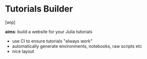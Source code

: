 # Tutorials Builder

[wip]

**aims**: build a website for your Julia tutorials
  * use CI to ensure tutorials "always work"
  * automatically generate environments, notebooks, raw scripts etc
  * nice layout

 
